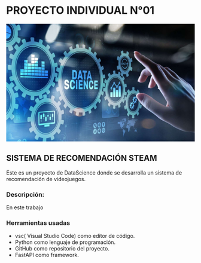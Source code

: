 # **PROYECTO INDIVIDUAL N°01**
![](https://github.com/WILMERPC02/PI_01/blob/main/imagen_datascience.jpg)
## SISTEMA DE RECOMENDACIÓN STEAM
Este es un proyecto de DataScience donde se desarrolla un sistema de recomendación de videojuegos.
### Descripción:

En este trabajo 

### Herramientas usadas
- vsc( Visual Studio Code) como editor de código.
- Python como lenguaje de programación.
- GitHub como repositorio del proyecto.
- FastAPI como framework.
